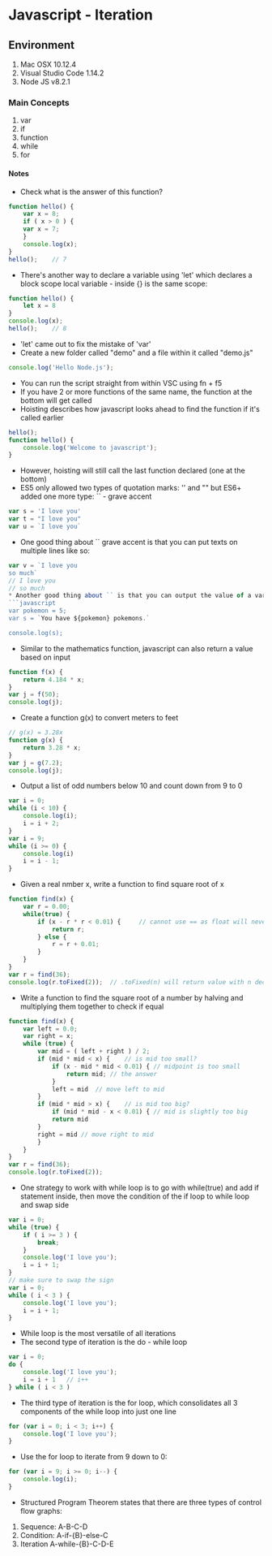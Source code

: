 # Javascript - Iteration

## Environment

1. Mac OSX 10.12.4
2. Visual Studio Code 1.14.2
3. Node JS v8.2.1

### Main Concepts

1. var
2. if
3. function
4. while
5. for

#### Notes

* Check what is the answer of this function?
```javascript
function hello() {
	var x = 8;
	if ( x > 0 ) {
	var x = 7;
	}
	console.log(x);
}
hello();	// 7
```
* There's another way to declare a variable using 'let' which declares a block scope local variable - inside {} is the same scope:
```javascript
function hello() {
	let x = 8
}
console.log(x);
hello();	// 8
```
* 'let' came out to fix the mistake of 'var'
* Create a new folder called "demo" and a file within it called "demo.js"
```javascript
console.log('Hello Node.js');
```
* You can run the script straight from within VSC using fn + f5
* If you have 2 or more functions of the same name, the function at the bottom will get called
* Hoisting describes how javascript looks ahead to find the function if it's called earlier
```javascript
hello();
function hello() {
    console.log('Welcome to javascript');
}
```
* However, hoisting will still call the last function declared (one at the bottom) 
* ES5 only allowed two types of quotation marks: '' and "" but ES6+ added one more type: `` - grave accent
```javascript
var s = 'I love you'
var t = "I love you"
var u = `I love you`
```
* One good thing about `` grave accent is that you can put texts on multiple lines like so:
```javascript
var v = `I love you
so much`
// I love you
// so much
* Another good thing about `` is that you can output the value of a variable within the string:
```javascript
var pokemon = 5;
var s = `You have ${pokemon} pokemons.`

console.log(s);
```
* Similar to the mathematics function, javascript can also return a value based on input
```javascript
function f(x) {
	return 4.184 * x;
}
var j = f(50);
console.log(j);
```
* Create a function g(x) to convert meters to feet
```javascript
// g(x) = 3.28x
function g(x) {
	return 3.28 * x;
}
var j = g(7.2);
console.log(j);
```
* Output a list of odd numbers below 10 and count down from 9 to 0
```javascript
var i = 0;
while (i < 10) {
	console.log(i);
	i = i + 2;
}
var i = 9;
while (i >= 0) {
    console.log(i)
    i = i - 1;
}
```
* Given a real nmber x, write a function to find square root of x
```javascript
function find(x) {
    var r = 0.00;
    while(true) {
        if (x - r * r < 0.01) {		// cannot use == as float will never match whole value exactly
            return r;
        } else {
            r = r + 0.01;
        }
    }
}
var r = find(36);
console.log(r.toFixed(2));	// .toFixed(n) will return value with n decimal places
```
* Write a function to find the square root of a number by halving and multiplying them together to check if equal
```javascript
function find(x) {
	var left = 0.0;
	var right = x;
	while (true) {
		var mid = ( left + right ) / 2;
		if (mid * mid < x) {    // is mid too small?
			if (x - mid * mid < 0.01) {	// midpoint is too small
                return mid; // the answer
            }
            left = mid  // move left to mid
		}
		if (mid * mid > x) {    // is mid too big?
		    if (mid * mid - x < 0.01) { // mid is slightly too big
		    return mid
        }
        right = mid // move right to mid
	    }
	}
}
var r = find(36);
console.log(r.toFixed(2));
```
* One strategy to work with while loop is to go with while(true) and add if statement inside, then move the condition of the if loop to while loop and swap side
```javascript
var i = 0;
while (true) {
    if ( i >= 3 ) {
        break;
    }
    console.log('I love you');
    i = i + 1;
}
// make sure to swap the sign
var i = 0;
while ( i < 3 ) {
    console.log('I love you');
    i = i + 1;
}
```
* While loop is the most versatile of all iterations
* The second type of iteration is the do - while loop
```javascript
var i = 0;
do {
	console.log('I love you');
	i = i + 1	// i++
} while ( i < 3 )
```
* The third type of iteration is the for loop, which consolidates all 3 components of the while loop into just one line
```javascript
for (var i = 0; i < 3; i++) {
	console.log('I love you');
}
```
* Use the for loop to iterate from 9 down to 0:
```javascript
for (var i = 9; i >= 0; i--) {
	console.log(i);
}
```
* Structured Program Theorem states that there are three types of control flow graphs:
1. Sequence: A-B-C-D
2. Condition: A-if-{B}-else-C
3. Iteration A-while-{B}-C-D-E




